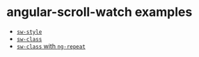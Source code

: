 # angular-scroll-watch examples

- [`sw-style`](http://pc035860.github.com/angular-scroll-watch/example/sw-style/)
- [`sw-class`](http://pc035860.github.com/angular-scroll-watch/example/sw-class/)
- [`sw-class` with `ng-repeat`](http://pc035860.github.com/angular-scroll-watch/example/sw-class-with-ng-repeat/)
